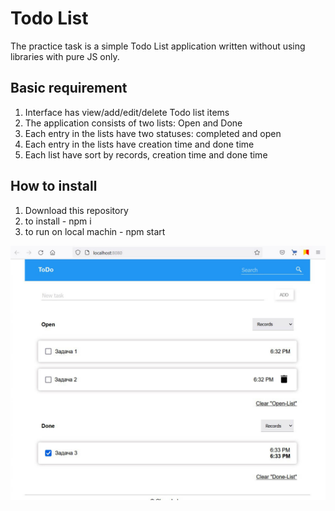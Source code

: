 # Todo List 

The practice task is a simple Todo List application written without using libraries with pure JS only. 

## Basic requirement 

1. Interface has view/add/edit/delete Todo list items 
1. The application consists of two lists: Open and Done 
1. Each entry in the lists have two statuses: completed and open 
1. Each entry in the lists have creation time and done time 
1. Each list have sort by records, creation time and done time

## How to install

1. Download this repository 
1. to install - npm i
1. to run on local machin - npm start


![Example](src/img/img.jpg)

